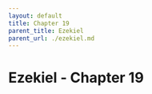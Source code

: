 ```yaml
---
layout: default
title: Chapter 19
parent_title: Ezekiel
parent_url: ./ezekiel.md
---
```


# Ezekiel - Chapter 19
